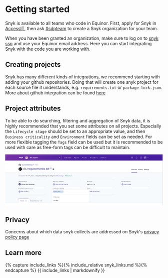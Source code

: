 # Getting started
Snyk is available to all teams who code in Equinor. First, apply for Snyk in [AccessIT](https://accessit.equinor.com/Search/Search?term=snyk), then ask [#sdpteam](https://equinor.slack.com/archives/C02JJGV05) to create a Snyk organization for your team.

When you have been granted an organization, make sure to log on to [snyk sso](https://app.snyk.io/login/sso) and use your Equinor
email address. Here you can start integrating Snyk with the code you are working with.

## Creating projects
Snyk has many different kinds of integrations, we recommend starting with adding your github repositories. Doing that will create
one snyk project for each source file it understands, e.g. `requirements.txt` or `package-lock.json`. More about github integration
can be found [here](gh-integration.md)

## Project attributes
To be able to do searching, filtering and aggregation of Snyk data, it is highly recommended that you set some attributes on all
projects. Especially the `Lifecycle stage` should be set to an appropriate value, and then `Business criticality` and `Environment`
fields can be set as needed. For more flexible tagging the `Tags` field can be used but it is recommended to be used with care as 
free-form tags can be difficult to maintain.

![Tags](images/snyk_project_attributes.png)

## Privacy
Concerns about which data snyk collects are addressed on Snyk's [privacy policy page](https://snyk.io/policies/privacy/)

## Learn more

{% capture include_links %}{% include_relative snyk_links.md %}{% endcapture %}
{{ include_links | markdownify }}
